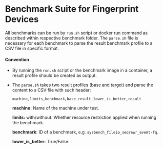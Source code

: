 # Benchmark Suite for Fingerprint DevicesAll benchmarks can be run by `run.sh` script or docker run command as described within respective benchmark folder. The `parse.sh` file is necessary for each benchmark to parse the result benchmark profile to a CSV file in specific format.#### Convention- By running the `run.sh` script or the benchmark image in a container, a result profile should be created as output.- The `parse.sh` takes two result profiles (base and target) and parse the content to a CSV file with such header:    ```    machine,limits,benchmark,base_result,lower_is_better,result    ```        **machine:** Name of the machine under test.        **limits:** with/without. Whether resource restriction applied when running the benchmark.        **benchmark:** ID of a benchmark, e.g. `sysbench_fileio_seqrewr_event-fq`.        **lower_is_better:** True/False.